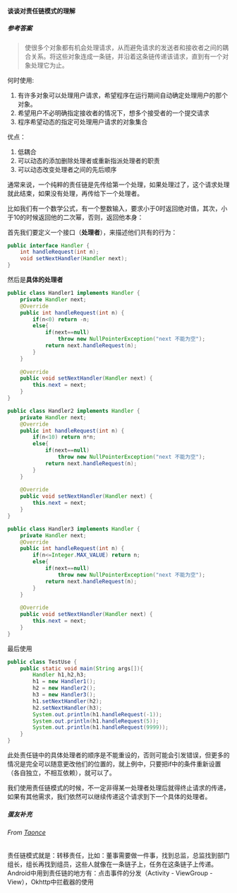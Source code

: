 #### 谈谈对责任链模式的理解

##### 参考答案

> 使很多个对象都有机会处理请求，从而避免请求的发送者和接收者之间的耦合关系。将这些对象连成一条链，并沿着这条链传递该请求，直到有一个对象处理它为止。

何时使用:

1. 有许多对象可以处理用户请求，希望程序在运行期间自动确定处理用户的那个对象。
2. 希望用户不必明确指定接收者的情况下，想多个接受者的一个提交请求
3. 程序希望动态的指定可处理用户请求的对象集合

优点：

1. 低耦合
2. 可以动态的添加删除处理者或重新指派处理者的职责
3. 可以动态改变处理者之间的先后顺序

通常来说，一个纯粹的责任链是先传给第一个处理，如果处理过了，这个请求处理就此结束，如果没有处理，再传给下一个处理者。

比如我们有一个数学公式，有一个整数输入，要求小于0时返回绝对值，其次，小于10的时候返回他的二次幂，否则，返回他本身：

首先我们要定义一个接口（**处理者**），来描述他们共有的行为：

```java
public interface Handler {
    int handleRequest(int n);
    void setNextHandler(Handler next);
}
```

然后是**具体的处理者**

```java
public class Handler1 implements Handler {
    private Handler next;
    @Override
    public int handleRequest(int n) {
        if(n<0) return -n;
        else{
            if(next==null)
                throw new NullPointerException("next 不能为空");
            return next.handleRequest(n);
        }
    }
    
    @Override
    public void setNextHandler(Handler next) {
        this.next = next;
    }
}
```

```java
public class Handler2 implements Handler {
    private Handler next;
    @Override
    public int handleRequest(int n) {
        if(n<10) return n*n;
        else{
            if(next==null)
                throw new NullPointerException("next 不能为空");
            return next.handleRequest(n);
        }
    }
    
    @Override
    public void setNextHandler(Handler next) {
        this.next = next;
    }
}
```

```java
public class Handler3 implements Handler {
    private Handler next;
    @Override
    public int handleRequest(int n) {
        if(n<=Integer.MAX_VALUE) return n;
        else{
            if(next==null)
                throw new NullPointerException("next 不能为空");
            return next.handleRequest(n);
        }
    }
    
    @Override
    public void setNextHandler(Handler next) {
        this.next = next;
    }
}
```

最后使用

```java
public class TestUse {
    public static void main(String args[]){
        Handler h1,h2,h3;
        h1 = new Handler1();
        h2 = new Handler2();
        h3 = new Handler3();
        h1.setNextHandler(h2);
        h2.setNextHandler(h3);
        System.out.println(h1.handleRequest(-1));
        System.out.println(h1.handleRequest(5));
        System.out.println(h1.handleRequest(9999));
    }
}
```

此处责任链中的具体处理者的顺序是不能重设的，否则可能会引发错误，但更多的情况是完全可以随意更改他们的位置的，就上例中，只要把if中的条件重新设置（各自独立，不相互依赖），就可以了。

我们使用责任链模式的时候，不一定非得某一处理者处理后就得终止请求的传递，如果有其他需求，我们依然可以继续传递这个请求到下一个具体的处理者。



##### 蛋友补充

###### From [Taonce](https://github.com/Taonce)

责任链模式就是：转移责任，比如：董事需要做一件事，找到总监，总监找到部门组长，组长再找到组员，这些人就像在一条链子上，任务在这条链子上传递。
Android中用到责任链的地方有：点击事件的分发（Activity - ViewGroup - View），Okhttp中拦截器的使用